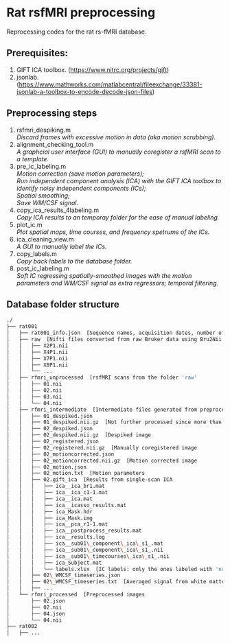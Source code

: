 # Rat rsfMRI preprocessing
Reprocessing codes for the rat rs-fMRI database. 

## Prerequisites:
1. GIFT ICA toolbox. (https://www.nitrc.org/projects/gift)
2. jsonlab. (https://www.mathworks.com/matlabcentral/fileexchange/33381-jsonlab-a-toolbox-to-encode-decode-json-files)

## Preprocessing steps
1. rsfmri_despiking.m  
*Discard frames with excessive motion in data (aka motion scrubbing).*
2. alignment\_checking\_tool.m  
*A graphcial user interface (GUI) to manually coregister a rsfMRI scan to a template.*
3. pre\_ic\_labeling.m  
*Motion correction (save motion parameters);*  
*Run independent component analysis (ICA) with the GIFT ICA toolbox to identify noisy independent components (ICs);*  
*Spatial smoothing;*  
*Save WM/CSF signal.*  
4. copy\_ica\_results\_4labeling.m  
*Copy ICA results to an temporay folder for the ease of manual labeling.*  
5. plot_ic.m  
*Plot spatial maps, time courses, and frequency spetrums of the ICs.*  
6. ica_cleaning_view.m  
*A GUI to manually label the ICs.*  
7. copy\_labels.m  
*Copy back labels to the database folder.*  
8. post\_ic\_labeling.m  
*Soft IC regressing spatially-smoothed images with the motion parameters and WM/CSF signal as extra regressors; temporal filtering.*  

## Database folder structure
```bash
./  
├── rat001  
│   ├── rat001_info.json  [Sequence names, acquisition dates, number of frames, and corresponding names inside folders
│   ├── raw  [Nifti files converted from raw Bruker data using Bru2Nii (https://github.com/neurolabusc/Bru2Nii)
│   │   ├── X2P1.nii  
│   │   ├── X4P1.nii  
│   │   ├── X7P1.nii  
│   │   ├── X8P1.nii  
│   │   └── ...  
│   ├── rfmri_unprocessed  [rsfMRI scans from the folder 'raw' 
│   │   ├── 01.nii  
│   │   ├── 02.nii  
│   │   ├── 03.nii  
│   │   └── 04.nii  
│   ├── rfmri_intermediate  [Intermediate files generated from preprocessing  
│   │   ├── 01_despiked.json  
│   │   ├── 01_despiked.nii.gz  [Not further processed since more than 10% of the frames motion-scrubbed
│   │   ├── 02_despiked.json  
│   │   ├── 02_despiked.nii.gz  [Despiked image  
│   │   ├── 02_registered.json  
│   │   ├── 02_registered.nii.gz  [Manually coregistered image  
│   │   ├── 02_motioncorrected.json  
│   │   ├── 02_motioncorrected.nii.gz  [Motion corrected image  
│   │   ├── 02_motion.json  
│   │   ├── 02_motion.txt  [Motion parameters  
│   │   ├── 02.gift_ica  [Results from single-scan ICA  
│   │   │   ├── ica__ica_br1.mat  
│   │   │   ├── ica__ica_c1-1.mat  
│   │   │   ├── ica__ica.mat  
│   │   │   ├── ica__icasso_results.mat  
│   │   │   ├── ica_Mask.hdr  
│   │   │   ├── ica_Mask.img  
│   │   │   ├── ica__pca_r1-1.mat  
│   │   │   ├── ica__postprocess_results.mat  
│   │   │   ├── ica__results.log  
│   │   │   ├── ica__sub01\_component\_ica\_s1_.mat  
│   │   │   ├── ica__sub01\_component\_ica\_s1_.nii  
│   │   │   ├── ica__sub01\_timecourses\_ica\_s1_.nii  
│   │   │   ├── ica_Subject.mat  
│   │   │   └── labels.xlsx  [IC labels: only the ones labeled with 'noise' are soft-regressed 
│   │   ├── 02\_WMCSF_timeseries.json  
│   │   ├── 02\_WMCSF_timeseries.txt  [Averaged signal from white matter and ventricle voxels  
│   │   ├── ...  
│   └── rfmri_processed  [Preprocessed images  
│       ├── 02.json  
│       ├── 02.nii  
│       ├── 04.json  
│       └── 04.nii  
├── rat002  
│   ├── ...  
```
